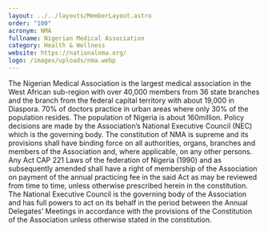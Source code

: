 ```yaml
---
layout: ../../layouts/MemberLayout.astro
order: "100"
acronym: NMA
fullname: Nigerian Medical Association
category: Health & Wellness
website: https://nationalnma.org/
logo: /images/uploads/nma.webp
---
```

The Nigerian Medical Association is the largest medical association in the West African sub-region with over 40,000 members from 36 state branches and the branch from the federal capital territory with about 19,000 in Diaspora. 70% of doctors practice in urban areas where only 30% of the population resides. The population of Nigeria is about 160million. Policy decisions are made by the Association’s National Executive Council (NEC) which is the governing body. The constitution of NMA is supreme and its provisions shall have binding force on all authorities, organs, branches and members of the Association and, where applicable, on any other persons. Any Act CAP 221 Laws of the federation of Nigeria (1990) and as subsequently amended shall have a right of membership of the Association on payment of the annual practicing fee in the said Act as may be reviewed from time to time, unless otherwise prescribed herein in the constitution. The National Executive Council is the governing body of the Association and has full powers to act on its behalf in the period between the Annual Delegates’ Meetings in accordance with the provisions of the Constitution of the Association unless otherwise stated in the constitution.
